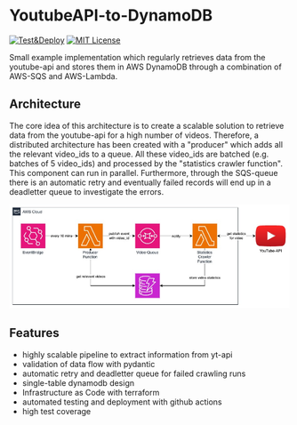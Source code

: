 
# YoutubeAPI-to-DynamoDB
[![Test&Deploy](https://github.com/creil94/ytapi-dynamodb/actions/workflows/deployment.yml/badge.svg?branch=main)](https://github.com/creil94/ytapi-dynamodb/actions/workflows/deployment.yml)
[![MIT License](https://img.shields.io/badge/License-MIT-green.svg)](https://choosealicense.com/licenses/mit/)

Small example implementation which regularly retrieves data from the youtube-api and stores them in AWS DynamoDB through a combination of AWS-SQS and AWS-Lambda.

## Architecture
The core idea of this architecture is to create a scalable solution to retrieve data from the youtube-api for a high number of videos. Therefore, a distributed architecture has been created with a "producer" which adds all the relevant video_ids to a queue. All these video_ids are batched (e.g. batches of 5 video_ids) and processed by the "statistics crawler function". This component can run in parallel. Furthermore, through the SQS-queue there is an automatic retry and eventually failed records will end up in a deadletter queue to investigate the errors.

![architecture diagram](assets/architecture_diagram.jpg)

## Features
- highly scalable pipeline to extract information from yt-api
- validation of data flow with pydantic
- automatic retry and deadletter queue for failed crawling runs
- single-table dynamodb design
- Infrastructure as Code with terraform
- automated testing and deployment with github actions
- high test coverage

